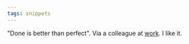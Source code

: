 ```yaml
---
tags: snippets
---
```


"Done is better than perfect". Via a colleague at [work](/wiki/work). I like it.
